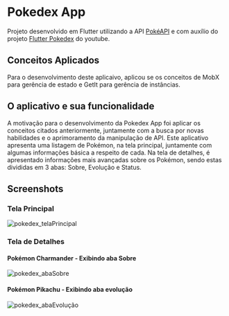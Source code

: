 # Pokedex App

Projeto desenvolvido em Flutter utilizando a API [PokéAPI](https://pokeapi.co/) e com auxílio do projeto [Flutter Pokedex](https://www.youtube.com/watch?v=3xUsD0XRa04&list=PLHAtJbrQ17AVj0LJEc955109XpX925Pt1&index=1) do youtube.  

## Conceitos Aplicados

Para o desenvolvimento deste aplicaivo, aplicou se os conceitos de MobX para gerência de estado e GetIt para gerência de instâncias.

## O aplicativo e sua funcionalidade

A motivação para o desenvolvimento da Pokedex App foi aplicar os conceitos citados anteriormente, juntamente com a busca por novas habilidades e o aprimoramento da manipulação de API. Este aplicativo apresenta uma listagem de Pokémon, na tela principal, juntamente com algumas informações básica a respeito de cada. Na tela de detalhes, é apresentado informações mais avançadas sobre os Pokémon, sendo estas divididas em 3 abas: Sobre, Evolução e Status. 

## Screenshots 

### Tela Principal 
![pokedex_telaPrincipal](https://user-images.githubusercontent.com/57146734/87861385-15c94280-c91c-11ea-91a8-d1ff0787d66c.jpg)

### Tela de Detalhes

#### Pokémon Charmander - Exibindo aba Sobre
![pokedex_abaSobre](https://user-images.githubusercontent.com/57146734/87861331-9e93ae80-c91b-11ea-9665-97274b0a0e42.jpg)

#### Pokémon Pikachu - Exibindo aba evolução
![pokedex_abaEvolução](https://user-images.githubusercontent.com/57146734/87861356-d0a51080-c91b-11ea-8efa-553323116e2c.jpg)


